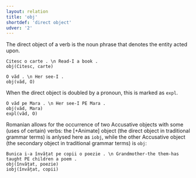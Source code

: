 ```yaml
---
layout: relation
title: 'obj'
shortdef: 'direct object'
udver: '2'
---
```


The direct object of a verb is the noun phrase that denotes the entity acted upon.

~~~ sdparse
Citesc o carte . \n Read-I a book .
obj(Citesc, carte)
~~~

~~~ sdparse
O văd . \n Her see-I .
obj(văd, O)
~~~

When the direct object is doubled by a pronoun, this is marked as `expl`.

~~~ sdparse
O văd pe Mara . \n Her see-I PE Mara .
obj(văd, Mara)
expl(văd, O)
~~~

Romanian allows for the occurrence of two Accusative objects with some (uses of certain) verbs: the [+Animate] object (the direct object in traditional grammar terms) is anlysed here as `iobj`, while the other Accusative object (the secondary object in traditional grammar terms) is `obj`:

~~~ sdparse
Bunica i-a învățat pe copii o poezie . \n Grandmother-the them-has taught PE children a poem .
obj(învățat, poezie)
iobj(învățat, copii)
~~~

<!-- Interlanguage links updated Po 11. listopadu 2024, 20:11:13 CET -->
